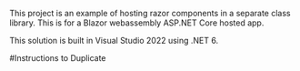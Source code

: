 This project is an example of hosting razor components in a separate class library.  This is for a Blazor webassembly ASP.NET Core hosted app.

This solution is built in Visual Studio 2022 using .NET 6.  

#Instructions to Duplicate

